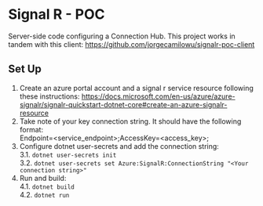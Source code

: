 # Signal R - POC

Server-side code configuring a Connection Hub. This project works in tandem with this client: https://github.com/jorgecamilowu/signalr-poc-client

## Set Up

 1. Create an azure portal account and a signal r service resource following these instructions:  https://docs.microsoft.com/en-us/azure/azure-signalr/signalr-quickstart-dotnet-core#create-an-azure-signalr-resource  
 2. Take note of your key connection string. It should have the following format:  
 		Endpoint=<service_endpoint>;AccessKey=<access_key>;  
 3. Configure dotnet user-secrets and add the connection string:  
		3.1. `dotnet user-secrets init `  
		3.2. `dotnet user-secrets set Azure:SignalR:ConnectionString "<Your connection string>"`  
4. Run and build:  
		4.1. `dotnet build`  
		4.2. `dotnet run`  
